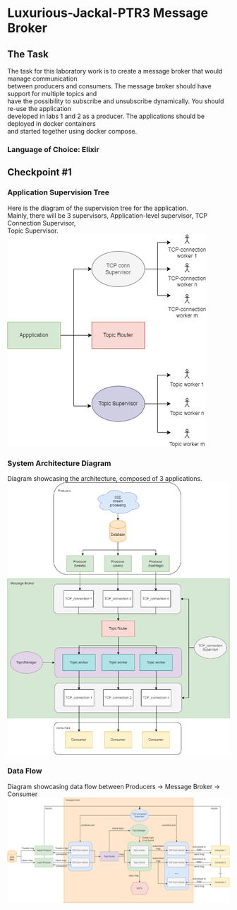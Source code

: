# Luxurious-Jackal-PTR3 Message Broker
## The Task
The task for this laboratory work is to create a message broker that would manage communication  
between producers and consumers. The message broker should have support for multiple topics and  
have the possibility to subscribe and unsubscribe dynamically. You should re-use the application  
developed in labs 1 and 2 as a producer. The applications should be deployed  in docker containers  
and started together using docker compose.

### Language of Choice: Elixir

## Checkpoint #1
### Application Supervision Tree
Here is the diagram of the supervision tree for the application.  
Mainly, there will be 3 supervisors, Application-level supervisor, TCP Connection Supervisor,  
Topic Supervisor.   
![supervision-tree.png](supervision-tree.png)

### System Architecture Diagram
Diagram showcasing the architecture, composed of 3 applications.
![messge-broker.png](message-broker.png)

### Data Flow
Diagram showcasing data flow between Producers -> Message Broker -> Consumer
![data-flow.png](data-flow-diagram.png)

